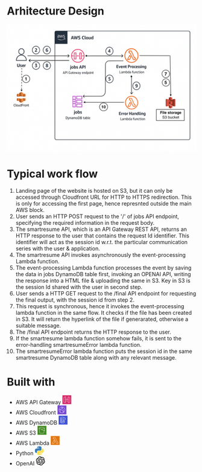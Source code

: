# Arhitecture Design
![Design](images/ChatGPT_Image_Architecture.png)

# Typical work flow

1. Landing page of the website is hosted on S3, but it can only be accessed through Cloudfront URL for HTTP to HTTPS redirection. This is only for accessing the first page, hence represnted outside the main AWS block. 
2. User sends an HTTP POST request to the '/' of jobs API endpoint, specifying the required information in the request body.
3. The smartresume API, which is an API Gateway REST API, returns an HTTP response to the user that contains the request Id identifier. This identifier will act as the session id w.r.t. the particular communication series with the user & application.
4. The smartresume API invokes asynchronously the event-processing Lambda function. 
5. The event-processing Lambda function processes the event by saving the data in jobs DynamoDB table first, invoking an OPENAI API, writing the response into a HTML file & uploading the same in S3. Key in S3 is the session Id shared with the user in second step.
6. User sends a HTTP GET request to the /final API endpoint for requesting the final output, with the session id from step 2. 
7. This request is synchronous, hence it invokes the event-processing lambda function in the same flow. It checks if the file has been created in S3. It will return the hyperlink of the file if generarated, otherwise a suitable message.
8. The /final API endpoint returns the HTTP response to the user. 
9. If the smartresume lambda function somehow fails, it is sent to the error-handling smartresumeError lambda function. 
10. The smartresumeError lambda function puts the session id in the same smartresume DynamoDB table along with any relevant message.

# Built with

* AWS API Gateway ![AWS API Gateway](images/Aws-Api-Gateway.png)
* AWS Cloudfront ![AWS Cloudfront](images/Aws-Cloudfront.png)
* AWS DynamoDB ![AWS DynamoDB](images/Aws-Dynamodb.png)
* AWS S3 ![AWS S3](images/Aws-S3.png)
* AWS Lambda ![AWS Lambda](images/Aws-Lambda.png)
* Python ![AWS Lambda](images/Python.png)
* OpenAI ![AWS Lambda](images/Openai.png)
